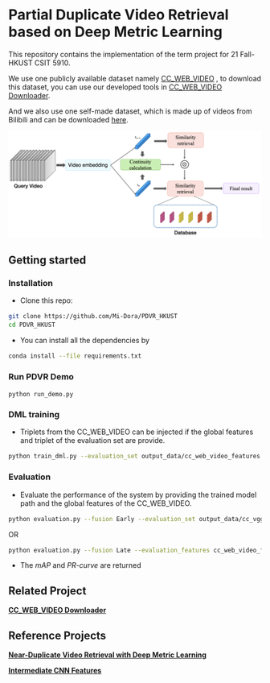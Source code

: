 # Partial Duplicate Video Retrieval based on Deep Metric Learning
This repository contains the implementation of the term project for 21 Fall-HKUST CSIT 5910.

We use one publicly available dataset namely [CC_WEB_VIDEO](http://vireo.cs.cityu.edu.hk/webvideo/) , to download this dataset, you can use our developed tools in [CC_WEB_VIDEO Downloader](https://github.com/Mi-Dora/CC_WEB_VIDEO_Downloader).

And we also use one self-made dataset, which is made up of videos from Bilibili and can be downloaded [here](https://drive.google.com/drive/folders/1XYat0tl2vFmquWZsOYW3w19reJMnkYOJ?usp=sharing).

![pipeline_overview](figs/pipeline_overview.png)

## Getting started

### Installation

* Clone this repo:
```bash
git clone https://github.com/Mi-Dora/PDVR_HKUST
cd PDVR_HKUST
```
* You can install all the dependencies by
```bash
conda install --file requirements.txt
```

### Run PDVR Demo

```shell
python run_demo.py
```

### DML training

* Triplets from the CC_WEB_VIDEO can be injected if the global features and triplet of the evaluation set
 are provide.
```bash
python train_dml.py --evaluation_set output_data/cc_web_video_features.npy --evaluation_triplets output_data/cc_web_video_triplets.npy --train_set output_data/vcdb_features.npy --triplets output_data/vcdb_triplets.npy --model_path model/
```

### Evaluation

* Evaluate the performance of the system by providing the trained model path and the global features of the 
CC_WEB_VIDEO.
```bash
python evaluation.py --fusion Early --evaluation_set output_data/cc_vgg_features.npy --model_path model/
````
OR
```bash
python evaluation.py --fusion Late --evaluation_features cc_web_video_feature_files.txt --evaluation_set output_data/cc_vgg_features.npy --model_path model/
```

* The *mAP* and *PR-curve* are returned

## Related Project
**[CC_WEB_VIDEO Downloader](https://github.com/Mi-Dora/CC_WEB_VIDEO_Downloader)**

## Reference Projects

**[Near-Duplicate Video Retrieval  with Deep Metric Learning](https://github.com/MKLab-ITI/ndvr-dml)**

**[Intermediate CNN Features](https://github.com/MKLab-ITI/intermediate-cnn-features)**
